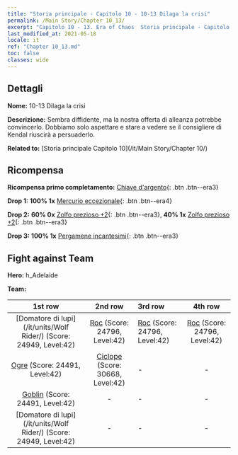 ```yaml
---
title: "Storia principale - Capitolo 10 - 10-13 Dilaga la crisi"
permalink: /Main Story/Chapter 10_13/
excerpt: "Capitolo 10 - 13. Era of Chaos  Storia principale - Capitolo 10_13. 10-13 Dilaga la crisi"
last_modified_at: 2021-05-18
locale: it
ref: "Chapter 10_13.md"
toc: false
classes: wide
---
```


## Dettagli

 **Nome:** 10-13 Dilaga la crisi

 **Descrizione:** Sembra diffidente, ma la nostra offerta di alleanza potrebbe convincerlo. Dobbiamo solo aspettare e stare a vedere se il consigliere di Kendal riuscirà a persuaderlo.

 **Related to:** [Storia principale Capitolo 10](/it/Main Story/Chapter 10/)

## Ricompensa

 **Ricompensa primo completamento:** [Chiave d'argento](/ItemsIT/con_693/){: .btn .btn--era3}

 **Drop 1:** **100% 1x** [Mercurio eccezionale](/ItemsIT/mat_35/){: .btn .btn--era4}

 **Drop 2:** **60% 0x** [Zolfo prezioso +2](/ItemsIT/mat_29/){: .btn .btn--era3}, **40% 1x** [Zolfo prezioso +2](/ItemsIT/mat_29/){: .btn .btn--era3}

 **Drop 3:** **100% 1x** [Pergamene incantesimi](/ItemsIT/con_694/){: .btn .btn--era3}


## Fight against Team
 **Hero:** h_Adelaide

 **Team:**


  | 1st row | 2nd row | 3rd row | 4th row |
  |:----:|:----:|:----|:----:|
  | [Domatore di lupi](/it/units/Wolf Rider/) (Score: 24949, Level:42)  | [Roc](/it/units/Roc/) (Score: 24796, Level:42)  | [Roc](/it/units/Roc/) (Score: 24796, Level:42)  | [Roc](/it/units/Roc/) (Score: 24796, Level:42)  |
  | [Ogre](/it/units/Ogre/) (Score: 24491, Level:42)  | [Ciclope](/it/units/Cyclops/) (Score: 30668, Level:42)  | - | - |
  | [Goblin](/it/units/Goblin/) (Score: 24491, Level:42)  | - | - | - |
  | [Domatore di lupi](/it/units/Wolf Rider/) (Score: 24949, Level:42)  | - | - | - |


